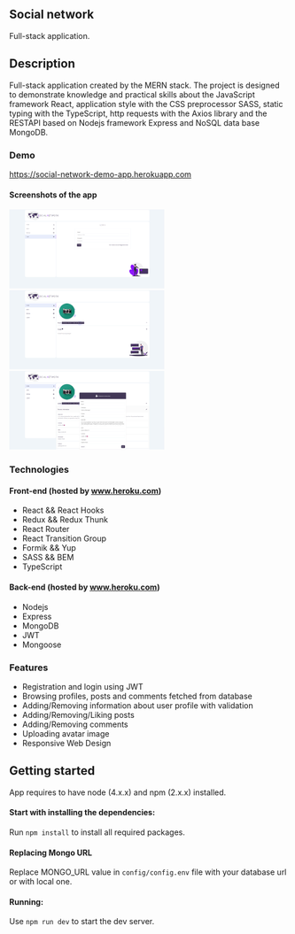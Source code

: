 ## Social network

Full-stack application.

## Description

Full-stack application created by the MERN stack. The project is designed to demonstrate knowledge and practical skills about the JavaScript framework React, application style with the CSS preprocessor SASS, static typing with the TypeScript, http requests with the Axios library and the RESTAPI based on Nodejs framework Express and NoSQL data base MongoDB.

### Demo

  https://social-network-demo-app.herokuapp.com

#### Screenshots of the app

<div>
 <p>
<img src="demo-images/img-1.png" width="280px">
<img src="demo-images/img-2.png" width="280px">
<img src="demo-images/img-3.png" width="280px">
  </p>
</div>

### Technologies

#### Front-end (hosted by www.heroku.com)

- React && React Hooks
- Redux && Redux Thunk
- React Router
- React Transition Group
- Formik && Yup
- SASS && BEM
- TypeScript

#### Back-end (hosted by www.heroku.com)

- Nodejs
- Express
- MongoDB
- JWT
- Mongoose

### Features

- Registration and login using JWT
- Browsing profiles, posts and comments fetched from database
- Adding/Removing information about user profile with validation
- Adding/Removing/Liking posts
- Adding/Removing comments
- Uploading avatar image
- Responsive Web Design

## Getting started

  App requires to have node (4.x.x) and npm (2.x.x) installed.

#### Start with installing the dependencies:

  Run `npm install` to install all required packages.

#### Replacing Mongo URL

  Replace MONGO_URL value in `config/config.env` file with your database url or with local one.

#### Running:

  Use `npm run dev` to start the dev server.
